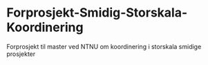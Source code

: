 Forprosjekt-Smidig-Storskala-Koordinering
=========================================

Forprosjekt til master ved NTNU om koordinering i storskala smidige prosjekter
